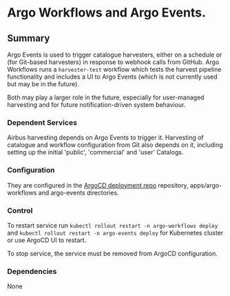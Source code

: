 # Argo Workflows and Argo Events.

## Summary

Argo Events is used to trigger catalogue harvesters, either on a schedule or (for Git-based harvesters) in response to webhook calls from GitHub. Argo Workflows runs a `harvester-test` workflow which tests the harvest pipeline functionality and includes a UI to Argo Events (which is not currently used but may be in the future).

Both may play a larger role in the future, especially for user-managed harvesting and for future notification-driven system behaviour.

### Dependent Services

Airbus harvesting depends on Argo Events to trigger it. Harvesting of catalogue and workflow configuration from Git also depends on it, including setting up the initial 'public', 'commercial' and 'user' Catalogs.

### Configuration

They are configured in the [ArgoCD deployment repo](https://github.com/EO-DataHub/eodhp-argocd-deployment) repository, apps/argo-workflows and argo-events directories.

### Control

To restart service run `kubectl rollout restart -n argo-workflows deploy` and `kubectl rollout restart -n argo-events deploy` for Kubernetes cluster or use ArgoCD UI to restart.

To stop service, the service must be removed from ArgoCD configuration.

### Dependencies

None
